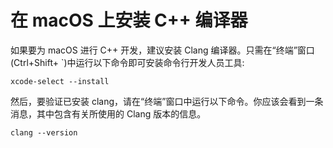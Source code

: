 <h1 data-loc-id="walkthrough.mac.install.compiler">在 macOS 上安装 C++ 编译器</h1>
<p data-loc-id="walkthrough.mac.text1">如果要为 macOS 进行 C++ 开发，建议安装 Clang 编译器。只需在“终端”窗口(Ctrl+Shift+ `)中运行以下命令即可安装命令行开发人员工具:</p>
<pre><code class="lang-bash">xcode-select --install</code></pre>
<p data-loc-id="walkthrough.mac.text2">然后，要验证已安装 clang，请在“终端”窗口中运行以下命令。你应该会看到一条消息，其中包含有关所使用的 Clang 版本的信息。</p>
<pre><code class="lang-bash">clang --version</code></pre>
